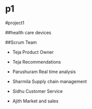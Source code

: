 # p1
#project1

##health care devices

 
 
 ##Scrum Team
 - Teja Product Owner
 
 - Teja Recommendations
 - Parushuram Real time analysis
 - Sharmila Supply chain management
 - Sidhu Customer Service
 - Ajith Market and sales
